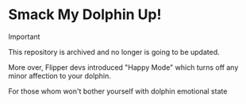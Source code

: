 # Smack My Dolphin Up!

> [!IMPORTANT]
> This repository is archived and no longer is going to be updated.
>
> More over, Flipper devs introduced "Happy Mode" which turns off any minor affection to your dolphin.

For those whom won't bother yourself with dolphin emotional state
